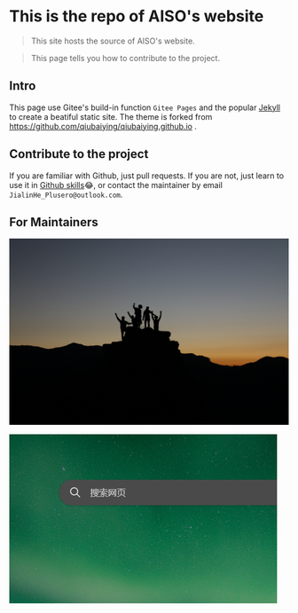 # This is the repo of AISO's website
> This site hosts the source of AISO's website.

> This page tells you how to contribute to the project.

## Intro
This page use Gitee's build-in function `Gitee Pages` and the popular [Jekyll](https://jekyllrb.com/) to create a beatiful static site. The theme is forked from https://github.com/qiubaiying/qiubaiying.github.io .

## Contribute to the project
If you are familiar with Github, just pull requests.
If you are not, just learn to use it in [Github skills](https://skills.github.com/):joy:, or contact the maintainer by email `JialinHe_Plusero@outlook.com`.



## For Maintainers

![a](./img/page-bg-people.jpg)

![image-20230427193309049](README.assets/image-20230427193309049.png)

